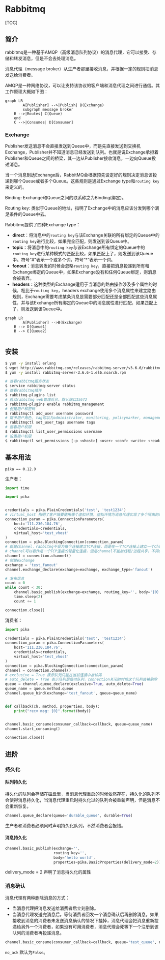 # Rabbitmq

[TOC]

## 简介

rabbitmq是一种基于AMQP（高级消息队列协议）的消息代理，它可以接受、存储和转发消息，但是不会去处理消息。

消息代理（message broker）从生产者那里接收消息，并根据一定的规则把消息发送给消费者。

AMQP是一种网络协议，可以让支持该协议的客户端和消息代理之间进行通信。其工作原理大概如下图：

```mermaid
graph LR
		A[Publisher] -->|Publish| B(Exchange)
		subgraph message broker
    B -->|Routes| C(Queue)
    end
    C -->|Consumes| D[Consumer]

```

### Exchange

Publisher发送消息不会直接发送到Queue中，而是先直接发送到交换机Exchange，Publisher并不知道消息已经发送到队列。也就是说Exchange承担着Publisher和Queue之间的桥梁，其一边从Publisher接收消息，一边向Queue投递消息。

当一个消息到达Exchange后，RabbitMQ会根据预先设定好的规则决定消息该投递到哪个Queue或者多个Queue。这些规则是通过Exchange type和`routing key`来定义的。

Binding: Exchange和Queue之间的联系称之为Binding(绑定)。

Routing key: 类似于Queue的地址，指明了Exchange中的消息应该分发到哪个满足条件的Queue中去。

Rabbitmq提供了四种Exchange type：

- **direct**：将消息中的`routing key`与该Exchange关联的所有绑定的Queue中的`routing key`进行比较，如果完全匹配，则发送到该Queue中。
- **topic**：将消息中的`routing key`与该Exchange所有绑定的Queue中的`routing key`进行某种模式的匹配比较，如果匹配上了，则发送到该Queue中。符号“#”表示一个或多个词，符号“*”表示一个词。
- **fonout**：消息转发的时候会忽略`routing key`，直接把消息投递到所有和Exchange绑定的Queue中，如果Exchange没有和任何Queue绑定，则消息会被丢弃。
- **headers**：这种类型的Exchange适用于当消息的路由操作涉及多个属性的时候，相比于`routing key`，headers exchange使用多个消息属性来建立路由规则，Exchange需要考虑某条消息是需要部分匹配还是全部匹配这些消息属性，并与该Exchange所有绑定的Queue中的消息属性进行匹配，如果匹配上了，则发送到该Queue中。



```mermaid
graph LR
		A[Publisher] -->B(Exchange)
    B --> D[Queue1]
    B --> E[Queue2]
 
```



## 安装

```bash
$ yum -y install erlang
$ wget http://www.rabbitmq.com/releases/rabbitmq-server/v3.6.6/rabbitmq-server-3.6.6-1.el6.noarch.rpm
$ yum -y install rabbitmq-server-3.6.6-1.el6.noarch.rpm
```

```bash
# 查看rabbitmq服务状态
$ service rabbitmq-server status
# 查看rabbitmq插件
$ rabbitmq-plugins list
# 启动rabbitmq web管理后台，默认端口15672
$ rabbitmq-plugins enable rabbitmq_management
# 创建用户和密码
$ rabbitmqctl add_user username password
# 赋予用户角色, tag可以为administrator, monitoring, policymarker, management或者其它自定义tag
$ rabbitmqctl set_user_tags username tags
# 查看用户权限
$ rabbitmqctl list_user_permissions username
# 设置用户权限
$ rabbitmqctl set_permissions [-p <vhost>] <user> <conf> <write> <read> 
```



## 基本用法

`pika == 0.12.0`

生产者：

```python
import time

import pika


credentials = pika.PlainCredentials('test', 'test1234')
# virtual_host 指明了客户端要使用哪个虚拟环境，虚拟环境为消息代理实现了多个隔离的环境。
connection_param = pika.ConnectionParameters(
    host='111.230.184.76',
    credentials=credentials,
    virtual_host='test_vhost'
)
connection = pika.BlockingConnection(connection_param)
# 新建channel，rabbitmq不会为每个连接建立TCP连接，而是在一个TCP连接上建立一个Channel。
# channel可以看作是一个TCP连接的轻量化连接，但是channel不能被线程/进程共享，不同channel之间的通信是相互隔离的
channel = connection.channel()
# 创建exchange
exchange = 'test_fanout'
channel.exchange_declare(exchange=exchange, exchange_type='fanout')

# 发布信息
count = 0
while count < 30:
    channel.basic_publish(exchange=exchange, routing_key='', body='{0}: Hello World'.format(count))
    time.sleep(2)
    count += 1

connection.close()
```

消费者：

```python
import pika

credentials = pika.PlainCredentials('test', 'test1234')
connection_param = pika.ConnectionParameters(
    host='111.230.184.76',
    credentials=credentials,
    virtual_host='test_vhost'
)
connection = pika.BlockingConnection(connection_param)
channel = connection.channel()
# exclusive = True 表示队列只能在当前连接中被访问
# auto_delete = True 表示队列是临时队列，connection关闭的时候这个队列会被删除
queue = channel.queue_declare(exclusive=True, auto_delete=True)
queue_name = queue.method.queue
channel.queue_bind(exchange='test_fanout', queue=queue_name)


def callback(ch, method, properties, body):
    print("recv msg: {0}".format(body))


channel.basic_consume(consumer_callback=callback, queue=queue_name)
channel.start_consuming()

connection.close()
```

## 进阶

### 持久化

#### 队列持久化

持久化的队列会存储在磁盘里，当消息代理重启的时候依然存在，持久化的队列不会使得消息持久化，当消息代理重启时持久化过的队列会被重新声明，但是消息不会重新恢复。

```python
channel.queue_declare(queue='durable_queue', durable=True)
```

生产者和消费者必须同时声明持久化队列，不然消费者会报错。

#### 消息持久化

```python
channel.basic_publish(exchange='', 
                      routing_key='', 
                      body='hello world', 
                      properties=pika.BasicProperties(delivery_mode=2))
```

delivery_mode = 2 声明了消息持久化的属性

### 消息确认

消息代理有两种删除消息的方式：

- 当消息代理把消息发送给消费者后立刻删除。
- 当消息代理发送完消息后，等待消费者回发一个消息确认后再删除消息。如果接收到消息的消费者未发送消息确认的情况下挂掉，消息代理会把消息重新投递给另外一个消费者，如果没有可用消费者，消息代理会死等下一个注册到该队列的消费者再投递消息。

```python
channel.basic_consume(consumer_callback=callback, queue='test_queue', no_ack=True)
```

`no_ack` 默认为`False`。

